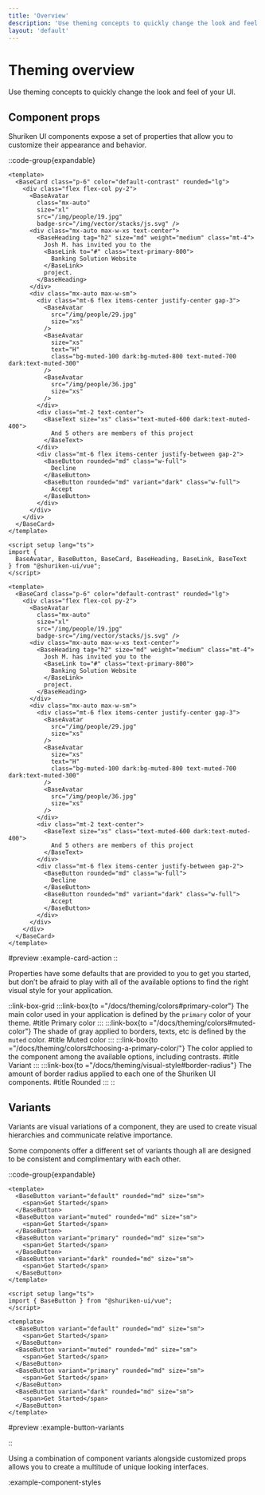 ```yaml
---
title: 'Overview'
description: 'Use theming concepts to quickly change the look and feel of your UI.'
layout: 'default'
---
```


# Theming overview

Use theming concepts to quickly change the look and feel of your UI.

## Component props

Shuriken UI components expose a set of properties that allow you to customize their appearance and behavior.

::code-group{expandable}

```vue [Nuxt]
<template>
  <BaseCard class="p-6" color="default-contrast" rounded="lg">
    <div class="flex flex-col py-2">
      <BaseAvatar 
        class="mx-auto" 
        size="xl" 
        src="/img/people/19.jpg" 
        badge-src="/img/vector/stacks/js.svg" />
      <div class="mx-auto max-w-xs text-center">
        <BaseHeading tag="h2" size="md" weight="medium" class="mt-4">
          Josh M. has invited you to the
          <BaseLink to="#" class="text-primary-800">
            Banking Solution Website
          </BaseLink>
          project.
        </BaseHeading>
      </div>
      <div class="mx-auto max-w-sm">
        <div class="mt-6 flex items-center justify-center gap-3">
          <BaseAvatar
            src="/img/people/29.jpg"
            size="xs"
          />
          <BaseAvatar
            size="xs"
            text="H"
            class="bg-muted-100 dark:bg-muted-800 text-muted-700 dark:text-muted-300"
          />
          <BaseAvatar
            src="/img/people/36.jpg"
            size="xs"
          />
        </div>
        <div class="mt-2 text-center">
          <BaseText size="xs" class="text-muted-600 dark:text-muted-400">
            And 5 others are members of this project
          </BaseText>
        </div>
        <div class="mt-6 flex items-center justify-between gap-2">
          <BaseButton rounded="md" class="w-full">
            Decline
          </BaseButton>
          <BaseButton rounded="md" variant="dark" class="w-full">
            Accept
          </BaseButton>
        </div>
      </div>
    </div>
  </BaseCard>
</template>
```

```vue [Vue]
<script setup lang="ts">
import { 
  BaseAvatar, BaseButton, BaseCard, BaseHeading, BaseLink, BaseText 
} from "@shuriken-ui/vue";
</script>

<template>
  <BaseCard class="p-6" color="default-contrast" rounded="lg">
    <div class="flex flex-col py-2">
      <BaseAvatar 
        class="mx-auto" 
        size="xl" 
        src="/img/people/19.jpg" 
        badge-src="/img/vector/stacks/js.svg" />
      <div class="mx-auto max-w-xs text-center">
        <BaseHeading tag="h2" size="md" weight="medium" class="mt-4">
          Josh M. has invited you to the
          <BaseLink to="#" class="text-primary-800">
            Banking Solution Website
          </BaseLink>
          project.
        </BaseHeading>
      </div>
      <div class="mx-auto max-w-sm">
        <div class="mt-6 flex items-center justify-center gap-3">
          <BaseAvatar
            src="/img/people/29.jpg"
            size="xs"
          />
          <BaseAvatar
            size="xs"
            text="H"
            class="bg-muted-100 dark:bg-muted-800 text-muted-700 dark:text-muted-300"
          />
          <BaseAvatar
            src="/img/people/36.jpg"
            size="xs"
          />
        </div>
        <div class="mt-2 text-center">
          <BaseText size="xs" class="text-muted-600 dark:text-muted-400">
            And 5 others are members of this project
          </BaseText>
        </div>
        <div class="mt-6 flex items-center justify-between gap-2">
          <BaseButton rounded="md" class="w-full">
            Decline
          </BaseButton>
          <BaseButton rounded="md" variant="dark" class="w-full">
            Accept
          </BaseButton>
        </div>
      </div>
    </div>
  </BaseCard>
</template>
```

#preview
:example-card-action
::

Properties have some defaults that are provided to you to get you started, but don’t be afraid to play with all of the available options to find the right visual style for your application.

::link-box-grid
:::link-box{to ="/docs/theming/colors#primary-color"}
The main color used in your application is defined by the `primary` color of your theme.
#title
Primary color
:::
:::link-box{to ="/docs/theming/colors#muted-color"}
The shade of gray applied to borders, texts, etc is defined by the `muted` color.
#title
Muted color
:::
:::link-box{to ="/docs/theming/colors#choosing-a-primary-color/"}
The color applied to the component among the available options, including contrasts.
#title
Variant
:::
:::link-box{to ="/docs/theming/visual-style#border-radius"}
The amount of border radius applied to each one of the Shuriken UI components.
#title
Rounded
:::
::

## Variants

Variants are visual variations of a component, they are used to create visual hierarchies and communicate relative importance.

Some components offer a different set of variants though all are designed to be consistent and complimentary with each other.

::code-group{expandable}

```vue [Nuxt]
<template>
  <BaseButton variant="default" rounded="md" size="sm">
    <span>Get Started</span>
  </BaseButton>
  <BaseButton variant="muted" rounded="md" size="sm">
    <span>Get Started</span>
  </BaseButton>
  <BaseButton variant="primary" rounded="md" size="sm">
    <span>Get Started</span>
  </BaseButton>
  <BaseButton variant="dark" rounded="md" size="sm">
    <span>Get Started</span>
  </BaseButton>
</template>
```

```vue [Vue]
<script setup lang="ts">
import { BaseButton } from "@shuriken-ui/vue";
</script>

<template>
  <BaseButton variant="default" rounded="md" size="sm">
    <span>Get Started</span>
  </BaseButton>
  <BaseButton variant="muted" rounded="md" size="sm">
    <span>Get Started</span>
  </BaseButton>
  <BaseButton variant="primary" rounded="md" size="sm">
    <span>Get Started</span>
  </BaseButton>
  <BaseButton variant="dark" rounded="md" size="sm">
    <span>Get Started</span>
  </BaseButton>
</template>
```

#preview
:example-button-variants

::

Using a combination of component variants alongside customized props allows you to create a multitude of unique looking interfaces.

:example-component-styles